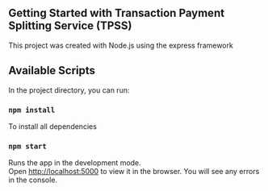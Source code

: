## Getting Started with Transaction Payment Splitting Service (TPSS)

This project was created with Node.js using the express framework

## Available Scripts

In the project directory, you can run:

### `npm install`

To install all dependencies

### `npm start`

Runs the app in the development mode.\
Open [http://localhost:5000](http://localhost:5000) to view it in the browser.
You will see any errors in the console.